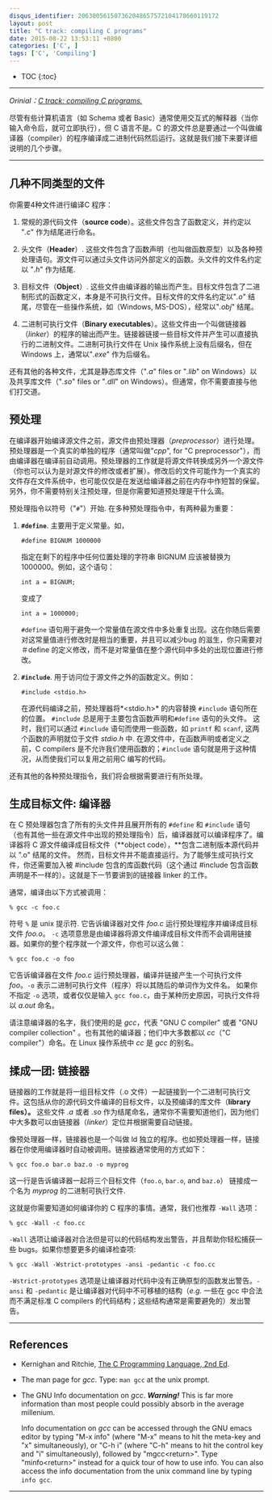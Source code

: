 ```yaml
---
disqus_identifier: 206300561507362048657572104178660119172
layout: post
title: "C track: compiling C programs"
date: 2015-08-22 13:53:11 +0800
categories: ['C', ]
tags: ['C', 'Compiling']
---
```


* TOC
{:toc}

* * *
*Orinial：[C track: compiling C programs.](http://courses.cms.caltech.edu/cs11/material/c/mike/misc/compiling_c.html)*

尽管有些计算机语言（如 Schema 或者 Basic）通常使用交互式的解释器（当你输入命令后，就可立即执行），但 C 语言不是。C 的源文件总是要通过一个叫做编译器（compiler）的程序编译成二进制代码然后运行。这就是我们接下来要详细说明的几个步骤。

* * *

## 几种不同类型的文件

你需要4种文件进行编译C 程序：

1.  常规的源代码文件（**source code**）。这些文件包含了函数定义，并约定以 "*.c*" 作为结尾进行命名。

2.  头文件（**Header**）. 这些文件包含了函数声明（也叫做函数原型）以及各种预处理语句。源文件可以通过头文件访问外部定义的函数。头文件的文件名约定以 "*.h*" 作为结尾.

3.  目标文件（**Object**）. 这些文件由编译器的输出而产生。目标文件包含了二进制形式的函数定义，本身是不可执行文件。目标文件的文件名约定以"*.o*" 结尾，尽管在一些操作系统，如（Windows, MS-DOS），经常以"*.obj*" 结尾。

4.  二进制可执行文件（**Binary executables**）。这些文件由一个叫做链接器（*linker*）的程序的输出而产生。链接器链接一些目标文件并产生可以直接执行的二进制文件。二进制可执行文件在 Unix 操作系统上没有后缀名，但在 Windows 上，通常以"*.exe*" 作为后缀名。 

还有其他的各种文件，尤其是静态库文件（"*.a*" files or "*.lib*" on Windows）以及共享库文件（"*.so*" files or "*.dll*" on Windows）。但通常，你不需要直接与他们打交道。

## 预处理

在编译器开始编译源文件之前，源文件由预处理器（_preprocessor_）进行处理。预处理器是一个真实的单独的程序（通常叫做"*cpp*", for "C preprocessor"），而由编译器在编译前自动调用。预处理器的工作就是将源文件转换成另外一个源文件（你也可以认为是对源文件的修改或者扩展）。修改后的文件可能作为一个真实的文件存在文件系统中，也可能仅仅是在发送给编译器之前在内存中作短暂的保留。另外，你不需要特别关注预处理，但是你需要知道预处理是干什么滴。

预处理指令以符号（"`#`"）开始. 在多种预处理指令中，有两种最为重要：

1.  **`#define`**. 主要用于定义常量。如，

        #define BIGNUM 1000000

    指定在剩下的程序中任何位置处理的字符串 BIGNUM 应该被替换为 1000000。例如，这个语句：

        int a = BIGNUM;

    变成了

        int a = 1000000;

    `#define` 语句用于避免一个常量值在源文件中多处重复出现。这在你随后需要对这常量值进行修改时是相当的重要，并且可以减少bug 的滋生，你只需要对 ＃define 的定义修改，而不是对常量值在整个源代码中多处的出现位置进行修改。

2.  **`#include`**. 用于访问位于源文件之外的函数定义。例如：

        #include <stdio.h>

    在源代码编译之前，预处理器将*&lt;stdio.h&gt;* 的内容替换 `#include` 语句所在的位置。 `#include` 总是用于主要包含函数声明和`#define` 语句的头文件。 这时，我们可以通过 `#include` 语句而使用一些函数，如 `printf` 和 `scanf`, 这两个函数的声明就位于文件 *stdio.h* 中. 在源文件中，在函数声明或者定义之前，C compilers 是不允许我们使用函数的；`#include` 语句就是用于这种情况，从而使我们可以复用之前用C 编写的代码。

还有其他的各种预处理指令，我们将会根据需要进行有所处理。

## 生成目标文件: 编译器

在 C 预处理器包含了所有的头文件并且展开所有的 `#define` 和 `#include` 语句（也有其他一些在源文件中出现的预处理指令）后，编译器就可以编译程序了。编译器将 C 源文件编译成目标文件（**object code），**包含二进制版本源代码并以 ".o" 结尾的文件。 然而，目标文件并不能直接运行。为了能够生成可执行文件，你还需要加入被 #include 包含的库函数代码（这个通过 #include 包含函数声明是不一样的）。这就是下一节要讲到的链接器 linker 的工作。

通常，编译由以下方式被调用：

    % gcc -c foo.c

符号 `%` 是 unix 提示符. 它告诉编译器对文件 *foo.c* 运行预处理程序并编译成目标文件 *foo.o*。 `-c` 选项意思是由编译器将源文件编译成目标文件而不会调用链接器。如果你的整个程序就一个源文件，你也可以这么做：

    % gcc foo.c -o foo

它告诉编译器在文件 *foo.c* 运行预处理器，编译并链接产生一个可执行文件 *foo*。`-o` 表示二进制可执行文件（程序）将以其随后的单词作为文件名。 如果你不指定 `-o` 选项，或者仅仅是输入 `gcc foo.c`，由于某种历史原因，可执行文件将以 *a.out* 命名。

请注意编译器的名字，我们使用的是 *gcc*，代表 "GNU C compiler" 或者 "GNU compiler collection" 。也有其他的编译器；他们中大多数都以 *cc*（"C compiler"）命名。在 Linux 操作系统中 *cc* 是 *gcc* 的别名。

## 揉成一团: 链接器

链接器的工作就是将一组目标文件（.o 文件）一起链接到一个二进制可执行文件。这包括从你的源代码文件编译的目标文件，以及预编译的库文件（**library files）。** 这些文件 *.a* 或者 *.so* 作为结尾命名，通常你不需要知道他们，因为他们中大多数可以由链接器（*linker*）定位并根据需要自动链接。

像预处理器一样，链接器也是一个叫做 ld 独立的程序。也如预处理器一样，链接器在你使用编译器时自动被调用。链接器通常使用的方式如下：

    % gcc foo.o bar.o baz.o -o myprog

这一行是告诉编译器一起将三个目标文件（`foo.o`, `bar.o`, and `baz.o`） 链接成一个名为 *myprog* 的二进制可执行文件. 

这就是你需要知道如何编译你的 C 程序的事情。通常，我们也推荐 `-Wall` 选项：

    % gcc -Wall -c foo.cc

`-Wall` 选项让编译器对合法但是可以的代码结构发出警告，并且帮助你轻松捕获一些 bugs。如果你想要更多的编译检查项:

    % gcc -Wall -Wstrict-prototypes -ansi -pedantic -c foo.cc

 `-Wstrict-prototypes` 选项是让编译器对代码中没有正确原型的函数发出警告。`-ansi` 和 `-pedantic` 是让编译器对代码中不可移植的结构（_e.g._ 一些在 gcc 中合法而不满足标准 C compilers 的代码结构；这些结构通常是需要避免的）发出警告。

* * *

## References

* Kernighan and Ritchie, [The C Programming Language, 2nd Ed](http://www.amazon.cn/C-Programming-Language-Kernighan-Brian-W/dp/0131103628/ref=sr_1_fkmr0_3?ie=UTF8&qid=1458935417&sr=8-3-fkmr0&keywords=The+C+Programming+Language%2C+2nd+Ed).

* The man page for *gcc*. Type: `man gcc` at the unix prompt.

* The GNU Info documentation on *gcc*.  ***Warning!*** This is far more information than most people could possibly absorb in the average millenium.

    Info documentation on *gcc* can be accessed through the GNU emacs editor by typing "M-x info" (where "M-x" means to hit the meta-key and "x" simultaneously), or "C-h i" (where "C-h" means to hit the control key and "i" simultaneously), followed by "mgcc&lt;return&gt;". Type "minfo&lt;return&gt;" instead for a quick tour of how to use info. You can also access the info documentation from the unix command line by typing `info gcc`.

* * *
